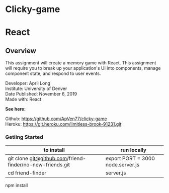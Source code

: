 # Clicky-game
# React

## Overview
This assignment will create a memory game with React. This assignment will require you to break up your application's UI into components, manage component state, and respond to user events.

Developer: April Long <br>
Institute: University of Denver <br>
Date Published: November 6, 2019 <br>
Made with: React


**See here:**

Github: https://github.com/ApVen77/clicky-game <br>
Heroku: https://git.heroku.com/limitless-brook-91231.git

### Getiing Started

**to install**  | **run locally**  
----------------| ----------------
git clone git@github.com/friend-finder/no-new-friends.git | export PORT = 3000   node.server.js
cd friend-finder                                          | server.js
npm install   
